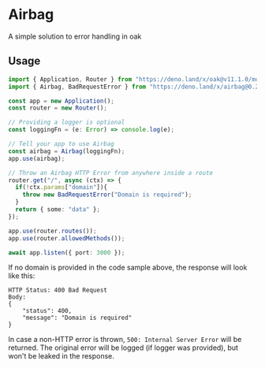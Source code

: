 # Airbag
A simple solution to error handling in oak

## Usage
```ts
import { Application, Router } from "https://deno.land/x/oak@v11.1.0/mod.ts";
import { Airbag, BadRequestError } from "https://deno.land/x/airbag@0.2/mod.ts";

const app = new Application();
const router = new Router();

// Providing a logger is optional
const loggingFn = (e: Error) => console.log(e);

// Tell your app to use Airbag
const airbag = Airbag(loggingFn);
app.use(airbag);

// Throw an Airbag HTTP Error from anywhere inside a route
router.get("/", async (ctx) => {
  if(!ctx.params["domain"]){
    throw new BadRequestError("Domain is required");
  }
  return { some: "data" };
});

app.use(router.routes());
app.use(router.allowedMethods());

await app.listen({ port: 3000 });
```

If no domain is provided in the code sample above, the response will look like this:
```
HTTP Status: 400 Bad Request
Body:
{
    "status": 400,
    "message": "Domain is required"
}
```

In case a non-HTTP error is thrown, `500: Internal Server Error` will be returned. The original error will be logged (if logger was provided), but won't be leaked in the response.
